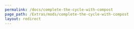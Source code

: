 ```yaml
---
permalink: /docs/complete-the-cycle-with-compost
page_path: /Extras/mods/complete-the-cycle-with-compost
layout: redirect
---
```


